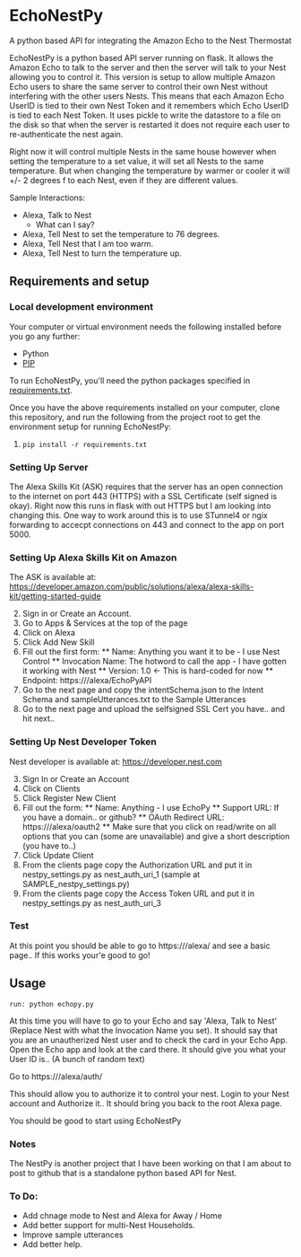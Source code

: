 
# EchoNestPy
A python based API for integrating the Amazon Echo to the Nest Thermostat

EchoNestPy is a python based API server running on flask. It allows the Amazon Echo to talk to the server and then the server will talk to your Nest allowing you to control it. This version is setup to allow multiple Amazon Echo users to share the same server to control their own Nest without interfering with the other users Nests. This means that each Amazon Echo UserID is tied to their own Nest Token and it remembers which Echo UserID is tied to each Nest Token. It uses pickle to write the datastore to a file on the disk so that when the server is restarted it does not require each user to re-authenticate the nest again.

Right now it will control multiple Nests in the same house however when setting the temperature to a set value, it will set all Nests to the same temperature. But when changing the temperature by warmer or cooler it will +/- 2 degrees f to each Nest, even if they are different values. 

Sample Interactions:

* Alexa, Talk to Nest
  * What can I say?
* Alexa, Tell Nest to set the temperature to 76 degrees. 
* Alexa, Tell Nest that I am too warm. 
* Alexa, Tell Nest to turn the temperature up. 

## Requirements and setup

### Local development environment
Your computer or virtual environment needs the following installed before you go any further:

* Python
* [PIP](https://pip.pypa.io/en/stable/installing.html)

To run EchoNestPy, you'll need the python packages specified in [requirements.txt](./requirements.txt).

Once you have the above requirements installed on your computer, clone this repository, and run the following from the project root to get the environment setup for running EchoNestPy:

1. `pip install -r requirements.txt`


### Setting Up Server

The Alexa Skills Kit (ASK) requires that the server has an open connection to the internet on port 443 (HTTPS) with a SSL Certificate (self signed is okay). Right now this runs in flask with out HTTPS but I am looking into changing this. One way to work around this is to use STunnel4 or ngix forwarding to accecpt connections on 443 and connect to the app on port 5000. 

### Setting Up Alexa Skills Kit on Amazon

The ASK is available at: https://developer.amazon.com/public/solutions/alexa/alexa-skills-kit/getting-started-guide 

2. Sign in or Create an Account. 
2. Go to Apps & Services at the top of the page
2. Click on Alexa
2. Click Add New Skill
2. Fill out the first form:
** Name: Anything you want it to be - I use Nest Control
** Invocation Name: The hotword to call the app - I have gotten it working with Nest
** Version: 1.0 <- This is hard-coded for now
** Endpoint: https://<domain or ip address>/alexa/EchoPyAPI
2. Go to the next page and copy the intentSchema.json to the Intent Schema and sampleUtterances.txt to the Sample Utterances
2. Go to the next page and upload the selfsigned SSL Cert you have.. and hit next..

### Setting Up Nest Developer Token

Nest developer is available at: https://developer.nest.com

3. Sign In or Create an Account
3. Click on Clients
3. Click Register New Client
3. Fill out the form:
** Name: Anything - I use EchoPy
** Support URL: If you have a domain.. or github?
** OAuth Redirect URL: https://<domain or ip address>/alexa/oauth2
** Make sure that you click on read/write on all options that you can (some are unavailable) and give a short description (you have to..)
3. Click Update Client
3. From the clients page copy the Authorization URL and put it in nestpy_settings.py as nest_auth_uri_1 (sample at SAMPLE_nestpy_settings.py)
3. From the clients page copy the Access Token URL and put it in nestpy_settings.py as nest_auth_uri_3

### Test
At this point you should be able to go to https://<domain or ip address>/alexa/ and see a basic page.. If this works your'e good to go! 


## Usage
````
run: python echopy.py
````

At this time you will have to go to your Echo and say 'Alexa, Talk to Nest' (Replace Nest with what the Invocation Name you set). It should say that you are an unautherized Nest user and to check the card in your Echo App. Open the Echo app and look at the card there. It should give you what your User ID is.. (A bunch of random text) 

Go to https://<domain or ip address>/alexa/auth/<Full UserId> 

This should allow you to authorize it to control your nest. Login to your Nest account and Authorize it.. It should bring you back to the root Alexa page. 

You should be good to start using EchoNestPy


### Notes

The NestPy is another project that I have been working on that I am about to post to github that is a standalone python based API for Nest. 


### To Do:
* Add chnage mode to Nest and Alexa for Away / Home
* Add better support for multi-Nest Households. 
* Improve sample utterances
* Add better help. 

